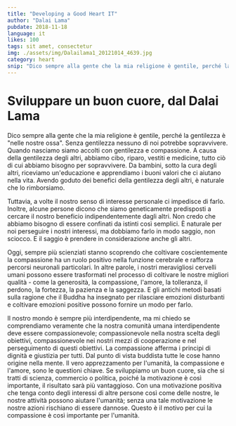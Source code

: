 ```yaml
---
title: "Developing a Good Heart IT"
author: "Dalai Lama"
pubdate: 2018-11-18
language: it
likes: 100
tags: sit amet, consectetur
img: ./assets/img/Dalailama1_20121014_4639.jpg
category: heart
snip: "Dico sempre alla gente che la mia religione è gentile, perché la gentilezza è \"nelle nostre ossa\"."
---
```


# Sviluppare un buon cuore, dal Dalai Lama

Dico sempre alla gente che la mia religione è gentile, perché la gentilezza è "nelle nostre ossa". Senza gentilezza nessuno di noi potrebbe sopravvivere. Quando nasciamo siamo accolti con gentilezza e compassione. A causa della gentilezza degli altri, abbiamo cibo, riparo, vestiti e medicine, tutto ciò di cui abbiamo bisogno per sopravvivere. Da bambini, sotto la cura degli altri, riceviamo un'educazione e apprendiamo i buoni valori che ci aiutano nella vita. Avendo goduto dei benefici della gentilezza degli altri, è naturale che lo rimborsiamo.

Tuttavia, a volte il nostro senso di interesse personale ci impedisce di farlo. Inoltre, alcune persone dicono che siamo geneticamente predisposti a cercare il nostro beneficio indipendentemente dagli altri. Non credo che abbiamo bisogno di essere confinati da istinti così semplici. È naturale per noi perseguire i nostri interessi, ma dobbiamo farlo in modo saggio, non sciocco. E il saggio è prendere in considerazione anche gli altri.

Oggi, sempre più scienziati stanno scoprendo che coltivare coscientemente la compassione ha un ruolo positivo nella funzione cerebrale e rafforza percorsi neuronali particolari. In altre parole, i nostri meravigliosi cervelli umani possono essere trasformati nel processo di coltivare le nostre migliori qualità - come la generosità, la compassione, l'amore, la tolleranza, il perdono, la fortezza, la pazienza e la saggezza. E gli antichi metodi basati sulla ragione che il Buddha ha insegnato per rilasciare emozioni disturbanti e coltivare emozioni positive possono fornire un modo per farlo.

Il nostro mondo è sempre più interdipendente, ma mi chiedo se comprendiamo veramente che la nostra comunità umana interdipendente deve essere compassionevole; compassionevole nella nostra scelta degli obiettivi, compassionevole nei nostri mezzi di cooperazione e nel perseguimento di questi obiettivi. La compassione afferma i principi di dignità e giustizia per tutti. Dal punto di vista buddista tutte le cose hanno origine nella mente. Il vero apprezzamento per l'umanità, la compassione e l'amore, sono le questioni chiave. Se sviluppiamo un buon cuore, sia che si tratti di scienza, commercio o politica, poiché la motivazione è così importante, il risultato sarà più vantaggioso. Con una motivazione positiva che tenga conto degli interessi di altre persone così come delle nostre, le nostre attività possono aiutare l'umanità; senza una tale motivazione le nostre azioni rischiano di essere dannose. Questo è il motivo per cui la compassione è così importante per l'umanità.
